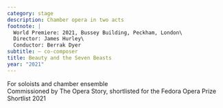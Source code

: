 ```yaml
---
category: stage
description: Chamber opera in two acts
footnote: |
  World Premiere: 2021, Bussey Building, Peckham, London\
  Director: James Hurley\
  Conductor: Berrak Dyer
subtitle: — co-composer
title: Beauty and the Seven Beasts
year: "2021"
---
```


For soloists and chamber ensemble\
Commissioned by The Opera Story, shortlisted for the Fedora Opera Prize Shortlist 2021
